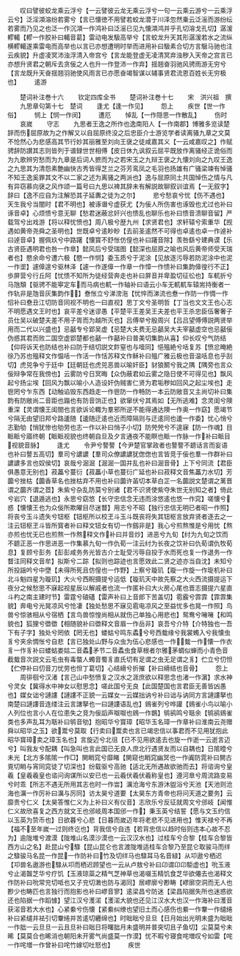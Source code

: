 <!-- { "loadSidebar": true } -->
　　叹曰譬彼蛟龙乘云浮兮【一云譬彼云龙无乘云浮兮一句一云乘云游兮一云乘浮云兮】泛淫澒溶纷若雾兮【言已懐徳不用譬若蛟龙潜于川泽忽然乗云泛滛而游纷纭若雾而乃见之也泛一作沉澒一作鸿补曰泛滛已见九懐澒鸿并乎孔切溶戈孔切】潺湲轇轕【轇一作胶补曰轕音葛】雷动电发馺高举兮【言蛟龙升天其形潺湲若水之流纵横轇轕遂乘雷电而高举也以言已亦想遭明时举而进用补曰馺素合切方言馺马驰也注云疾貌】升虚凌冥沛浊浮清入帝宫兮【言龙能登虚无凌清冥弃浊秽入天帝之宫言已亦想升贤君之朝斥去贪佞之人也升一作登沛一作弃】揺翘奋羽驰风骋雨游无穷兮【言龙既升天奋揺翘羽驰使风雨言已亦愿奋竭智谋以辅事贤君流恩百姓长无穷极也】
　　逺游

　　楚词补注巻十六
　　钦定四库全书
　　楚词补注巻十七
　　宋　洪兴祖　撰
　　九思章句第十七　楚词
　　逢尤【逢一作见】
　　怨上
　　疾世【世一作俗】
　　悯上【悯一作闵】
　　遭厄
　　悼乱【一作隠思一作散乱】
　　伤时
　　哀嵗
　　守志
　　九思者王逸之所作也逸南阳人【一作南郡】博雅多览读楚辞而伤屈原故为之作解又以自屈原终没之后忠臣介士游览学者读离骚九章之文莫不怆然心为悲感高其节行妙其丽雅至刘向王襃之徒咸嘉其义【一云咸嘉叹之】作赋骋辞防讃其志则皆列于谱録世世相傅【皮日休九讽叙云屈平既放作离骚经正诡俗而为九歌辨穷愁而为九章是后词人摭而为之若宋玉之九辩王褒之九懐刘向之九叹王逸之九思其为清怨素艶幽快古秀皆得芝兰之芬芳鸾凤之毛羽也扬雄有广骚梁竦有悼骚不知王逸奚罪其文不以二家之述为离骚之两派也】逸与屈原同土共国悼伤之情与凡有异窃慕向襃之风作颂一篇号曰九思以禆其辞未有解説故聊叙训谊焉【一无叙字】辞曰【逸不应自为注解恐其子延夀之徒为之尔】
　　悲兮愁哀兮忧【伤不遇也】天生我兮当闇时【君不明也】被诼谮兮虚获尤【为佞人所伤害也诼毁也尤过也补曰诼音卓】心烦愦兮意无聊【愁君迷蔽忿奸兴也愦乱也聊乐也补曰愦音溃聊音留】严载驾兮出戏游【将以释忧愤也】周八极兮歴九州【求贤君也】求轩辕兮索重华【觊遇如黄帝尧舜之圣明也】世既卓兮逺眇眇【去前圣逺然不可得也卓逺也卓一作逴补曰逴音卓】握佩玖兮中路躇【懐寳不舒怅仿偟也补曰躇音除】羡咎繇兮建典谟【乐古贤臣遇明君也咎一作臯】懿风后兮受瑞图【懿深也屈原之喻也风后黄帝师受天瑞者也】愍余命兮遭六极【愍一作悯】委玉质兮于泥涂【见放逐污辱若防泥涂中也泥一作埿】遽傽遑兮驱林泽【遽一作遂傽一作章一作慞一作愦补曰集韵傽徨行不正】歩屏营兮行丘阿【忧愦不知所为徒经营奔走也补曰屏音并卑盈切征彸也】车軏折兮马虺頽【驱骋不能寕定车而马病也軏一作轴补曰语云小车无軏軏车辕耑持衡者一作轨非是虺音灰集韵作】憃怅立兮涕滂沲【忧悴而涕流也憃一作防一作惆一作怊补曰憃丑江切防音同视不明也一曰直视】思丁文兮圣明哲【丁当也文文王也心志不明愿遇文王时也】哀平差兮迷谬愚【平楚平王差吴王夫差也平王杀忠臣伍奢奢子员仕吴以破楚夫差不用子胥而为越所灭也】吕傅举兮殷周兴【吕吕望傅傅説两贤举用而二代以兴盛也】忌嚭专兮郢吴虚【忌楚大夫费无忌嚭吴大夫宰嚭虚空也忌嚭佞伪惑其君而败二国空虚郢楚都也嚭一作嚭补曰普美切集韵从喜】仰长叹兮气防结【仰将诉天也防结也补曰防于结切説文飰窒也与噎同】悒殟絶兮咶复苏【愤忿晻絶徐乃苏也殟释文作愠咶一作活一作恬苏释文作稣补曰殟广雅云极也音温咶息也乎刮切】虎兕争兮于廷中【廷朝廷也虎兕恶兽以喻奸臣】豺狼鬭兮我之隅【隅旁也言众佞辩争常在我傍也】云雾防兮日冥晦【众伪蔽君如云雾之隐日使不可得见也】飘风起兮扬尘埃【回风为飘以喻小人造设奸伪贼害仁贤为君垢秽如回风之起尘埃也】走鬯罔兮乍东西【动触谄毁东西趋走一作鬯防一作畅防一本云防敞音又主尚切补曰集韵有防敞尚二音距也蹋也有防音饷正也】欲窜伏兮其焉如【无所逃难】念灵闺兮隩重深【灵谓懐王闺閤也言欲诉论輙为羣邪所逆不能得通达隩一作奥一作窈】愿竭节兮隔无由望旧邦兮路逶随【逶随迂逺也近而障隔则与迂逺同也逶一作委】忧心悄兮志勤劬【悄犹惨也劬劳也志一作以补曰悄子小切】防焭焭兮不遑寐【防一作魂】目眽眽兮寤终朝【眽眽视貌也终朝自旦及夕言通夜不能瞑也眽一作脉一作补曰眽目视貌音脉】
　　逢尤
　　令尹兮謷謷【今尹楚官掌政者也謷謷不聼话言而妄语也补曰謷五高切】羣司兮譨譨【羣司众僚譨譨犹偬偬也言皆竞于佞也羣一作群补曰譨譨多言也奴侯切】哀哉兮淈淈【淈淈一国并乱也补曰淈音骨】上下兮同流【君臣俱愚意无别也】菽藟兮蔓衍【菽藟小草也蔓衍广延也补曰菽释文音焦藟力水切】芳虈兮挫枯【虈香草名也挫枯弃不用也补曰虈许苖切本草白芷一名虈説文楚谓之蓠晋谓之虈齐谓之茝】朱紫兮杂乱防莫兮别诸【君不识贤使紫夺朱世无别知之者】倚此兮岩穴【退遁逃也】永思兮窈悠【长守忠信念无违而涂悠逺也悠一作窕】嗟懐兮惑【懐懐王也为众佞所欺曜目尽迷瞀】用志兮不昭【独行忠信无明已者昭一作照】将丧兮玉斗遗失兮钮枢【钮枢所以校玊斗玉斗既丧将失其钮枢言放弃贤者逐去之一注云钮枢玊斗皆所寳者补曰释文钮女有切一作劔非是】我心兮煎熬惟是兮用忧【熬亦煎也忧无已也煎熬一作熬释文作补曰并音炒】进恶兮九旬【纣为九旬之饮而不聼正恶一作思进恶一作集慕九旬一作仇荀一注云纣为长夜之饮补曰仇荀谓仇牧荀息】复顾兮彭务【彭彭咸务务光皆古介士耻受污辱自投于水而死也复一作退务一作瞀注同释文音牟】拟斯兮二踪【拟则也踪迹也言愿效此二贤之迹亦当自沈】未知兮所投謡吟兮中壄【未得所死且仿偟也一作野】上察兮璇玑【璇一作旋一作琁机补曰北斗魁四星为璇玑】大火兮西睨摄提兮运低【璇玑天中故先察之大火西流摄提运下夜分之候愁思不寐起视星辰以解戚者也流一作匿补曰大火房心尾也晋志摄提六星直斗杓之南主建时节】雷霆兮硠礚【雷声补曰上音郎下苦盖切】雹霰兮霏霏【霏霏集貌】奔电兮光晃凉风兮怆凄【独处愁思不寐见雹电凉风之至益忧多也晃一作照】鸟兽兮惊骇相从兮宿栖【言鸟兽惊惶尚相从就伤己单独心用悲也】鸳鸯兮噰噰【和鸣貌也】狐狸兮徾徾【相随貌补曰徾释文音眉一作岳非】哀吾兮介特【介特独也一吾下有子字】独处兮罔依【罔无也】蝼蛄兮鸣东蟊兮号西蛓缘兮我裳蠋入兮我懐虫豸兮夹余惆怅兮自悲【言已独处山野与众虫为伍心悲感也一作蛓一作懐一作衣豸一作豸补曰蝼蛄娄姑二音蟊矛节二音蟊虫食草根者尔雅茅蜩似蝉而小青色音截蛓音次説文云毛虫有毒螫人蠋音蜀豸直氏切有足谓之虫无足谓之豸】伫立兮忉怛【伫停补曰忉音刀忧劳也怛丁葛切】心结縎兮折摧【补曰縎结也音骨】
　　怨上
　　周徘徊兮汉渚【言己山中愁愤复之汉水之涯庶欲以释思念也渚一作濵】求水神兮灵女【冀得水中神女以慰思念】嗟此国兮无良【此国楚国也言君臣无善皆凶愚也】媒女诎兮謰謱【謰謱不正貌一云媒女一云媒拙讷兮补曰诎与讷同方言謰謱拏也南楚曰謰謱音连缕注云言譇拏也一曰謰謱语乱也】鴳雀列兮哗讙【鴳雀小鸟以喻小人列位也言小人在位患失之竞为佞謟声呶呶也鴳一作鷃】鸲鹆鸣兮聒余【鸲鹆鴳雀类也多声乱耳为聒补曰鸲音劬】抱昭华兮寳璋【昭华玉名璋一作章补曰淮南云尧赠舜以昭华之玉】欲鬻兮莫取【行卖曰鬻卖也言已竭忠信以事君而不见用犹抱此昭华寳璋卖之璋玉名也】言旋迈兮北徂【已不见用欲逺去也旋一作逝一云逝言迈兮】叫我友兮配耦【叫急叫也言此国已无良人庶北行遇贤友而以自耦也】日隂曀兮未光【北方多隂隂一作□】閴睄窕兮靡睹【閴窥也睄窕幽冥也一作阗防雿补曰閴古覔切睄与宵同窕徒了切深也】纷载驱兮高驰【适北无所遇故欲驰而去】将谘询兮皇羲【皇羲羲皇也谘问询谋所以安已也一云羲伏羲伏羲称皇也】遵河臯兮周流路变易兮时乖【所志不遇无所用其志也时一作旹】濿沧海兮东游沐盥浴兮天池【天池则沧海也濿一作厉补曰濿与厉同】访太昊兮道要【太昊东方青帝也将问天道之要务】云靡贵兮仁义【太昊答惟仁义为上补曰义有仪音】志欣乐兮反征就周文兮邠岐【闻惟仁义故欣喜复之西方就文王也邠岐周本国邠一作】秉玉英兮结誓【愿与文玉约信以玉英为贽币也】日欲暮兮心悲【日暮而嵗迈年将老悲不见进用也】惟天禄兮不再【福不至年嵗一过则终讫也】背我信兮自违【若背忠信以趋时俗则违本心故不忍为】逾陇堆兮渡漠【陇堆山名漠沙漠也一云汉汉水也】过桂车兮合黎【桂车合黎皆西方山之名】赴昆山兮騄【昆山昆仑也言渡陇堆适桂车合黎乃至昆仑取骏马而绊之騄骏马名昆一作昆一作防补曰竹及切绊马也騄耳马名音緑】从卭遨兮栖迟【卭兽名遨游也騄从卭而栖迟顾望也一云从卢敖兮补曰卬谓卬卬駏虚也】吮玉液兮止渴齧芝华兮疗饥【玉液琼蘂之精气芝神草也渴啜玉精饥食芝华欲僊去也渴释文作防补曰吮常兖切呧也又子兖切潄也防与渴同】居嵺廓兮尠畴【嵺廓空洞而无人也尠少也畴匹也言独行而抱影也补曰嵺音寥】逺梁昌兮防迷【梁昌陷据失所也迷惑欲还也陷据一作蹈懅】望江汉兮濩渃【濩渃大貌也还见江汉水大也汉一作海补曰濩音获渃音若大水也】心紧絭兮伤懐【紧絭纠缭也望旧土而心感伤也絭一作韏一作缱绻补曰紧缱并袪引切韏绻并苦逺切纒绵也】时昢昢兮旦旦【日月始出光明未盛为昢昢一作朏一云旦旦一云且旦补曰昢日将曙朏月未盛明并普突切且子鱼切】尘莫莫兮未晞【莫莫合也晞消也朝阳未开雾气尚盛莫一作漠】忧不暇兮寝食咤増叹兮如雷【咤一作咤増一作曾补曰咤竹嫁切吐怒也】
　　疾世

